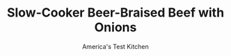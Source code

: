 ---
layout: ../../layouts/MarkdownPostLayout.astro
title: Slow-Cooker Beer-Braised Beef with Onions
author: America's Test Kitchen
pubDate: 2023-03-15
description: "This Belgian beef-and-beer stew is a natural for the slow cooker—but you have to know how to handle the three main ingredients."
image_url: https://res.cloudinary.com/hksqkdlah/image/upload/ar_1:1,c_fill,dpr_2.0,f_auto,fl_lossy.progressive.strip_profile,g_faces:auto,q_auto:low,w_344/42990-sfs-slow-cooker-beer-braised-beef-with-onions-10
tags: ["Main Courses","Beef","Slow Cooker","Stews"]
calories: 4145
protein: 45
carbohydrates: 11
fats: 
fiber: 1
ingredients: ["4 pounds, boneless beef chuck-eye roast, trimmed and cut into 1½-inch pieces",", Salt and pepper","2 , large onions, sliced thin","1 cup, water","2 tablespoons, vegetable oil","1 tablespoon, packed brown sugar","1/4 cup, tomato paste","3 , garlic cloves, minced","3 , sprigs fresh thyme","3 tablespoons, all-purpose flour","1 1/2 cups Belgian-style or lager, beer","1 cup, chicken broth","1/4 cup, chopped fresh parsley"]
serves: 8
time: "6 to 7 hours on high, or 8 to 10 hours on low"
instructions: ["Season beef with salt and pepper and place in slow cooker. Combine onions, water, oil, sugar, ½ teaspoon salt, and ¼ teaspoon pepper in 12-inch nonstick skillet. Bring mixture to boil over medium-high heat. Cover and cook until onions are softened and water is nearly evaporated, about 10 minutes.","Uncover and continue to cook, stirring often, until onions are soft and dark brown, 8 to 10 minutes longer. Add tomato paste, garlic, and thyme sprigs and cook until fragrant, about 1 minute. Stir in flour and cook for 1 minute. Stir in beer and broth and bring to simmer. Cook until thickened, about 2 minutes.","Transfer onion mixture to slow cooker and stir to combine. Cook until beef is tender, 6 to 7 hours on high or 8 to 10 hours on low. Discard thyme sprigs. Skim fat from surface of stew. Stir in parsley and season with salt and pepper to taste. Serve."]
nutrition: ["899 mg Potassium","457 mg Phosphorus","65 mg Calcium","5 mg Iron","58 mg Magnesium","863 mg Sodium","17 mg Zinc","31 g Fat","11 mg Niacin (B3)","16 g Monounsaturated","2 g Polyunsaturated","7 mg Vitamin C","152 mg Cholesterol","11 g Saturated","1 g Trans","1 g Fiber","4 µg Folic acid","19 µg Folate (food)","3 g Sugars","37 µg Vitamin K","279 g Water","11 g Carbs","27 µg Folate equivalent (total)","45 g Protein","1 mg Vitamin E","6 µg Vitamin B12","26 µg Vitamin A","518 kcal Energy","1 g Sugars, added","4145 calories"]
notes: "For the best results, we recommend using a copper-colored Belgian-style beer in this recipe, but light lagers will work as well. Avoid strongly hopped, bitter beers such as IPAs. Serve with egg noodles."
---